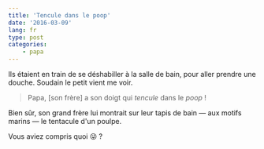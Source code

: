 ```yaml
---
title: 'Tencule dans le poop'
date: '2016-03-09'
lang: fr
type: post
categories:
    - papa
---
```


Ils étaient en train de se déshabiller à la salle de bain, pour aller prendre une douche. Soudain le petit vient me voir.

> Papa, [son frère] a son doigt qui _tencule_ dans le _poop_ !

Bien sûr, son grand frère lui montrait sur leur tapis de bain — aux motifs marins — le tentacule d'un poulpe.

Vous aviez compris quoi :stuck_out_tongue_winking_eye: ?

